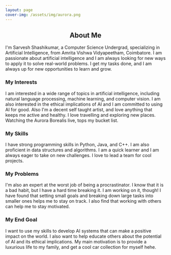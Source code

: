 ```yaml
---
layout: page
cover-img: /assets/img/aurora.png
---
```

<div align="center">

<h2>About Me</h2>

</div>
I'm Sarvesh Shashikumar, a Computer Science Undergrad, specializing in Artificial Intelligence, from Amrita Vishwa Vidyapeetham, Coimbatore. I am passionate about artificial intelligence and I am always looking for new ways to apply it to solve real-world problems. I get my tasks done, and I am always up for new opportunities to learn and grow.

### My Interests

I am interested in a wide range of topics in artificial intelligence, including natural language processing, machine learning, and computer vision. I am also interested in the ethical implications of AI and I am committed to using AI for good. Also I'm a decent self taught artist, and love anything that keeps me active and healthy. I love travelling and exploring new places. Watching the Aurora Borealis live, tops my bucket list.

### My Skills

I have strong programming skills in Python, Java, and C++. I am also proficient in data structures and algorithms. I am a quick learner and I am always eager to take on new challenges. I love to lead a team for cool projects.

### My Problems

I'm also an expert at the worst job of being a procrastinator. I know that it is a bad habit, but I have a hard time breaking it. I am working on it, though! I have found that setting small goals and breaking down large tasks into smaller ones helps me to stay on track. I also find that working with others can help me to stay motivated.

### My End Goal

I want to use my skills to develop AI systems that can make a positive impact on the world. I also want to help educate others about the potential of AI and its ethical implications. My main motivation is to provide a luxurious life to my family, and get a cool car collection for myself hehe.